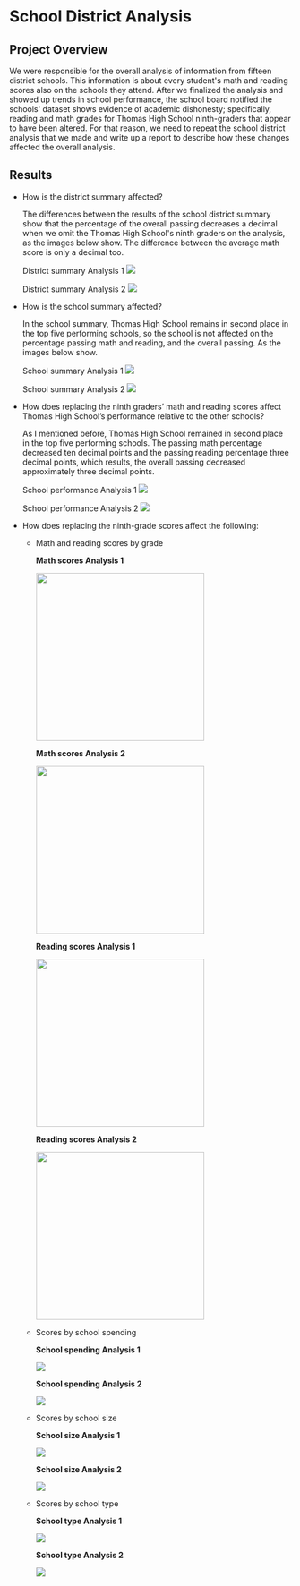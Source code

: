 # School District Analysis

## Project Overview
We were responsible for the overall analysis of information from fifteen district schools. This information is about every student's math and reading scores also on the schools they attend. After we finalized the analysis and showed up trends in school performance, the school board notified the schools' dataset shows evidence of academic dishonesty; specifically, reading and math grades for Thomas High School ninth-graders that appear to have been altered. For that reason, we need to repeat the school district analysis that we made and write up a report to describe how these changes affected the overall analysis.

## Results

  - How is the district summary affected?

    The differences between the results of the school district summary show that the percentage of the overall passing decreases a decimal when we omit the Thomas High School's   ninth graders on the analysis, as the images below show. The difference between the average math score is only a decimal too. 
    
    District summary Analysis 1
    <img src="Resources/district_summary1.PNG" />
    
    District summary Analysis 2
    <img src="Resources/district_summary2.PNG" />
    
  - How is the school summary affected?

    In the school summary, Thomas High School remains in second place in the top five performing schools, so the school is not affected on the percentage passing math and reading, and the overall passing. As the images below show.
    
    School summary Analysis 1
    <img src="Resources/school_summary1.PNG" />
    
    School summary Analysis 2
    <img src="Resources/school_summary2.PNG" />
    
- How does replacing the ninth graders’ math and reading scores affect Thomas High School’s performance relative to the other schools?
  
  As I mentioned before, Thomas High School remained in second place in the top five performing schools. The passing math percentage decreased ten decimal points and the passing reading percentage three decimal points, which results, the overall passing decreased approximately three decimal points.
  
    School performance Analysis 1
    <img src="Resources/schools_top1.PNG" />
    
    School performance Analysis 2
    <img src="Resources/schools_top2.PNG" />

- How does replacing the ninth-grade scores affect the following:
      
     - Math and reading scores by grade
     
       **Math scores Analysis 1**
        
        <img src="Resources/math_scores1.PNG" width="300" />
    
        **Math scores Analysis 2**
        
        <img src="Resources/math_scores2.PNG" width="300" />
        
        **Reading scores Analysis 1**
        
        <img src="Resources/reading_score1.PNG" width="300" />
    
        **Reading scores Analysis 2**
        
        <img src="Resources/reading_score2.PNG" width="300" />
      
     - Scores by school spending

        **School spending Analysis 1**
        
        <img src="Resources/spending1.PNG" />
    
        **School spending Analysis 2**
        
        <img src="Resources/spending2.PNG" />
      
     - Scores by school size

        **School size Analysis 1**
        
        <img src="Resources/school_size1.PNG" />
    
        **School size Analysis 2**
        
        <img src="Resources/school_size2.PNG" />
      
     - Scores by school type
      
        **School type Analysis 1**
        
        <img src="Resources/school_type1.PNG" />
    
        **School type Analysis 2**
        
        <img src="Resources/school_type2.PNG" />
    
  
